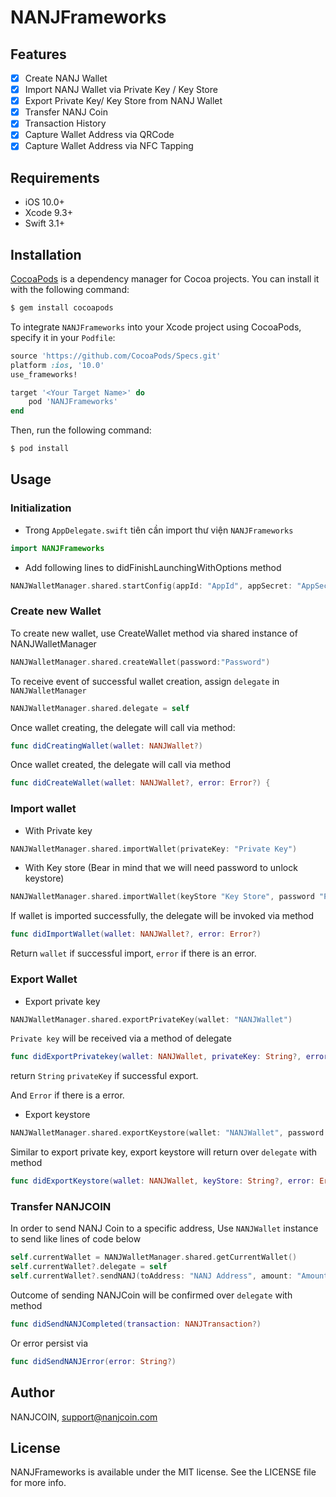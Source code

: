 # NANJFrameworks


## Features

- [x] Create NANJ Wallet
- [x] Import NANJ Wallet via Private Key / Key Store
- [x] Export Private Key/ Key Store from NANJ Wallet
- [x] Transfer NANJ Coin
- [x] Transaction History
- [x] Capture Wallet Address via QRCode
- [x] Capture Wallet Address via NFC Tapping

## Requirements
- iOS 10.0+
- Xcode 9.3+
- Swift 3.1+

## Installation
[CocoaPods](http://cocoapods.org) is a dependency manager for Cocoa projects. You can install it with the following command:

```bash
$ gem install cocoapods
```

To integrate `NANJFrameworks` into your Xcode project using CocoaPods, specify it in your `Podfile`:

```ruby
source 'https://github.com/CocoaPods/Specs.git'
platform :ios, '10.0'
use_frameworks!

target '<Your Target Name>' do
    pod 'NANJFrameworks'
end
```

Then, run the following command:

```bash
$ pod install
```

## Usage
### Initialization
- Trong `AppDelegate.swift` tiên cần import thư viện `NANJFrameworks`
```swift
import NANJFrameworks
```
-  Add following lines to didFinishLaunchingWithOptions method
```swift
NANJWalletManager.shared.startConfig(appId: "AppId", appSecret: "AppSecret", coinName: "CoinName")
```

### Create new Wallet
To create new wallet, use CreateWallet method via shared instance of NANJWalletManager
```swift
NANJWalletManager.shared.createWallet(password:"Password")
```

To receive event of successful wallet creation, assign `delegate` in `NANJWalletManager`
```swift
NANJWalletManager.shared.delegate = self
```
Once wallet creating, the delegate will call via method: 
```swift
func didCreatingWallet(wallet: NANJWallet?)
```
Once wallet created, the delegate will call via method
```swift
func didCreateWallet(wallet: NANJWallet?, error: Error?) {
```

### Import wallet
- With Private key
```swift
NANJWalletManager.shared.importWallet(privateKey: "Private Key")
```
- With Key store (Bear in mind that we will need password to unlock keystore)
```swift
NANJWalletManager.shared.importWallet(keyStore "Key Store", password "Password")
```

If wallet is imported successfully, the delegate will be invoked via method
```swift
func didImportWallet(wallet: NANJWallet?, error: Error?)
```
Return `wallet` if successful import,
`error` if there is an error.


### Export Wallet
- Export private key

```swift
NANJWalletManager.shared.exportPrivateKey(wallet: "NANJWallet")
```
`Private key` will be received via a method of delegate
```swift
func didExportPrivatekey(wallet: NANJWallet, privateKey: String?, error: Error?, error: nil)
```
return `String` `privateKey` if successful export.

And `Error` if there is a error.
- Export keystore
```swift
NANJWalletManager.shared.exportKeystore(wallet: "NANJWallet", password: "Password")
```
Similar to export private key, export keystore will return over `delegate` with method
```swift
func didExportKeystore(wallet: NANJWallet, keyStore: String?, error: Error?)
```

### Transfer NANJCOIN
In order to send NANJ Coin to a specific address, Use `NANJWallet` instance to send like lines of code below
```swift
self.currentWallet = NANJWalletManager.shared.getCurrentWallet()
self.currentWallet?.delegate = self
self.currentWallet?.sendNANJ(toAddress: "NANJ Address", amount: "Amount send")
```
Outcome of sending NANJCoin will be confirmed over `delegate` with method
```swift
func didSendNANJCompleted(transaction: NANJTransaction?)
```

Or error persist via
```swift
func didSendNANJError(error: String?)
```

## Author

NANJCOIN, support@nanjcoin.com

## License

NANJFrameworks is available under the MIT license. See the LICENSE file for more info.
